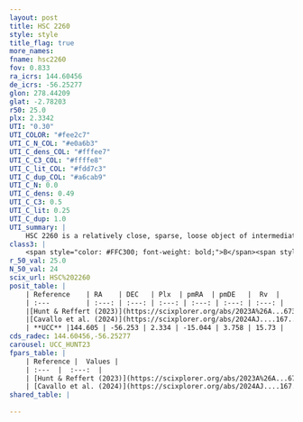 ```yaml
---
layout: post
title: HSC 2260
style: style
title_flag: true
more_names: 
fname: hsc2260
fov: 0.833
ra_icrs: 144.60456
de_icrs: -56.25277
glon: 278.44209
glat: -2.78203
r50: 25.0
plx: 2.3342
UTI: "0.30"
UTI_COLOR: "#fee2c7"
UTI_C_N_COL: "#e0a6b3"
UTI_C_dens_COL: "#fffee7"
UTI_C_C3_COL: "#ffffe8"
UTI_C_lit_COL: "#fdd7c3"
UTI_C_dup_COL: "#a6cab9"
UTI_C_N: 0.0
UTI_C_dens: 0.49
UTI_C_C3: 0.5
UTI_C_lit: 0.25
UTI_C_dup: 1.0
UTI_summary: |
    HSC 2260 is a relatively close, sparse, loose object of intermediate C3 quality. It was recently reported in the literature.<br><br><span style="color: #99180f; font-weight: bold;">Warning: </span>contains less than 25 stars with <i>P>0.5</i> estimated.
class3: |
    <span style="color: #FFC300; font-weight: bold;">B</span><span style="color: #FFC300; font-weight: bold;">B</span>
r_50_val: 25.0
N_50_val: 24
scix_url: HSC%202260
posit_table: |
    | Reference    | RA    | DEC   | Plx  | pmRA  | pmDE   |  Rv  |
    | :---         | :---: | :---: | :---: | :---: | :---: | :---: |
    |[Hunt & Reffert (2023)](https://scixplorer.org/abs/2023A%26A...673A.114H) | 144.296 | -56.002 | 2.349 | -15.151 | 3.583 | 11.747 |
    |[Cavallo et al. (2024)](https://scixplorer.org/abs/2024AJ....167...12C) | 146.159 | -56.754 | 2.347 | -- | -- | -- |
    | **UCC** |144.605 | -56.253 | 2.334 | -15.044 | 3.758 | 15.73 | 
cds_radec: 144.60456,-56.25277
carousel: UCC_HUNT23
fpars_table: |
    | Reference |  Values |
    | :---  |  :---:  |
    | [Hunt & Reffert (2023)](https://scixplorer.org/abs/2023A%26A...673A.114H) | `AV50=0.164, diffAV50=0.649, MOD50=8.089, logAge50=7.851` |
    | [Cavallo et al. (2024)](https://scixplorer.org/abs/2024AJ....167...12C) | `AV50=0.21, dMod50=8.18, logAge50=7.21, [Fe/H]50=0.21` |
shared_table: |
    
---
```

